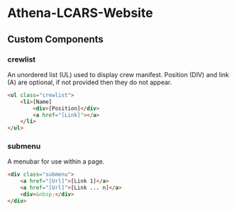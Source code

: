 # Athena-LCARS-Website

## Custom Components

### crewlist

An unordered list (UL) used to display crew manifest. Position (DIV) and link (A) are optional, if not provided then they do not appear.

```html
<ul class="crewlist">
    <li>[Name]
        <div>[Position]</div>
        <a href="[Link]"></a>
    </li>
</ul>
 ```

### submenu

A menubar for use within a page.

```html
<div class="submenu">
    <a href="[Url]">[Link 1]</a>
    <a href="[Url]">[Link ... n]</a>
    <div>&nbsp;</div>
</div>
```
